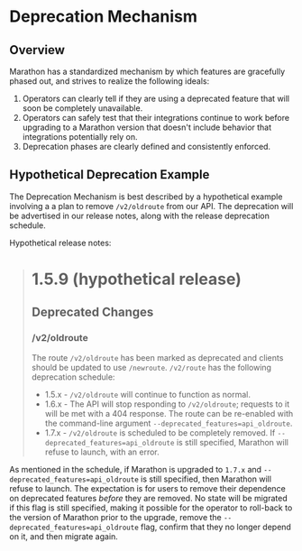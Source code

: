 # Deprecation Mechanism

## Overview

Marathon has a standardized mechanism by which features are gracefully phased out, and strives to realize the following ideals:

1. Operators can clearly tell if they are using a deprecated feature that will soon be completely unavailable.
2. Operators can safely test that their integrations continue to work before upgrading to a Marathon version that
   doesn't include behavior that integrations potentially rely on.
3. Deprecation phases are clearly defined and consistently enforced.

## Hypothetical Deprecation Example

The Deprecation Mechanism is best described by a hypothetical example involving a a plan to remove `/v2/oldroute` from
our API. The deprecation will be advertised in our release notes, along with the release deprecation schedule.

Hypothetical release notes:

> # 1.5.9 (hypothetical release)
>
> ## Deprecated Changes
>
> ### /v2/oldroute
>
> The route `/v2/oldroute` has been marked as deprecated and clients should be updated to use `/newroute`. `/v2/route` has the
> following deprecation schedule:
>
> - 1.5.x - `/v2/oldroute` will continue to function as normal.
> - 1.6.x - The API will stop responding to `/v2/oldroute`; requests to it will be met with a 404 response. The route
>   can be re-enabled with the command-line argument `--deprecated_features=api_oldroute`.
> - 1.7.x - `/v2/oldroute` is scheduled to be completely removed. If `--deprecated_features=api_oldroute` is still
>   specified, Marathon will refuse to launch, with an error.

As mentioned in the schedule, if Marathon is upgraded to `1.7.x` and `--deprecated_features=api_oldroute` is still
specified, then Marathon will refuse to launch. The expectation is for users to remove their dependence on deprecated
features _before_ they are removed. No state will be migrated if this flag is still specified, making it possible for
the operator to roll-back to the version of Marathon prior to the upgrade, remove the
`--deprecated_features=api_oldroute` flag, confirm that they no longer depend on it, and then migrate again.
